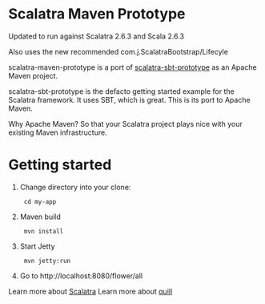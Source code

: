 # Scalatra Maven Prototype

Updated to run against Scalatra 2.6.3 and Scala 2.6.3

Also uses the new recommended com.j.ScalatraBootstrap/Lifecyle


scalatra-maven-prototype is a port of [scalatra-sbt-prototype](https://github.com/scalatra/scalatra-sbt-prototype) as an Apache Maven project.

scalatra-sbt-prototype is the defacto getting started example for the Scalatra framework. It uses SBT, which is great. This is its port to Apache Maven.

Why Apache Maven? So that your Scalatra project plays nice with your existing Maven infrastructure.

# Getting started


1. Change directory into your clone:

		cd my-app

2. Maven build

		mvn install

3. Start Jetty

		mvn jetty:run

4. Go to http://localhost:8080/flower/all  

Learn more about [Scalatra](http://www.scalatra.org/)
Learn more about [quill](https://github.com/getquill/quill)
